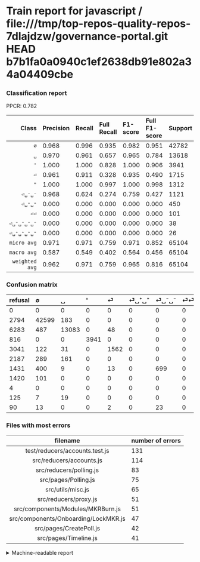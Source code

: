 # Train report for javascript / file:///tmp/top-repos-quality-repos-7dlajdzw/governance-portal.git HEAD b7b1fa0a0940c1ef2638db91e802a34a04409cbe

### Classification report

PPCR: 0.782

| Class | Precision | Recall | Full Recall | F1-score | Full F1-score | Support | Full Support | PPCR |
|------:|:----------|:-------|:------------|:---------|:---------|:--------|:-------------|:-----|
| `∅` | 0.968| 0.996| 0.935| 0.982| 0.951| 42782| 45576| 0.939 |
| `␣` | 0.970| 0.961| 0.657| 0.965| 0.784| 13618| 19901| 0.684 |
| `'` | 1.000| 1.000| 0.828| 1.000| 0.906| 3941| 4757| 0.828 |
| `⏎` | 0.961| 0.911| 0.328| 0.935| 0.490| 1715| 4756| 0.361 |
| `"` | 1.000| 1.000| 0.997| 1.000| 0.998| 1312| 1316| 0.997 |
| `⏎␣⁻␣⁻` | 0.968| 0.624| 0.274| 0.759| 0.427| 1121| 2552| 0.439 |
| `⏎␣⁺␣⁺` | 0.000| 0.000| 0.000| 0.000| 0.000| 450| 2637| 0.171 |
| `⏎⏎` | 0.000| 0.000| 0.000| 0.000| 0.000| 101| 1521| 0.066 |
| `⏎␣⁻␣⁻␣⁻␣⁻` | 0.000| 0.000| 0.000| 0.000| 0.000| 38| 128| 0.297 |
| `⏎␣⁺␣⁺␣⁺␣⁺` | 0.000| 0.000| 0.000| 0.000| 0.000| 26| 151| 0.172 |
| `micro avg` | 0.971| 0.971| 0.759| 0.971| 0.852| 65104| 83295| 0.782 |
| `macro avg` | 0.587| 0.549| 0.402| 0.564| 0.456| 65104| 83295| 0.782 |
| `weighted avg` | 0.962| 0.971| 0.759| 0.965| 0.816| 65104| 83295| 0.782 |

### Confusion matrix

|refusal|  ∅| ␣| '| ⏎| ⏎␣⁺␣⁺| ⏎␣⁻␣⁻| ⏎⏎| "| ⏎␣⁺␣⁺␣⁺␣⁺| ⏎␣⁻␣⁻␣⁻␣⁻| 
|:---|:---|:---|:---|:---|:---|:---|:---|:---|:---|:---|
|0 |0 |0 |0 |0 |0 |0 |0 |0 |0 |0 |
|2794 |42599 |183 |0 |0 |0 |0 |0 |0 |0 |0 |
|6283 |487 |13083 |0 |48 |0 |0 |0 |0 |0 |0 |
|816 |0 |0 |3941 |0 |0 |0 |0 |0 |0 |0 |
|3041 |122 |31 |0 |1562 |0 |0 |0 |0 |0 |0 |
|2187 |289 |161 |0 |0 |0 |0 |0 |0 |0 |0 |
|1431 |400 |9 |0 |13 |0 |699 |0 |0 |0 |0 |
|1420 |101 |0 |0 |0 |0 |0 |0 |0 |0 |0 |
|4 |0 |0 |0 |0 |0 |0 |0 |1312 |0 |0 |
|125 |7 |19 |0 |0 |0 |0 |0 |0 |0 |0 |
|90 |13 |0 |0 |2 |0 |23 |0 |0 |0 |0 |

### Files with most errors

| filename | number of errors|
|:----:|:-----|
| test/reducers/accounts.test.js | 131 |
| src/reducers/accounts.js | 114 |
| src/reducers/polling.js | 83 |
| src/pages/Polling.js | 75 |
| src/utils/misc.js | 65 |
| src/reducers/proxy.js | 51 |
| src/components/Modules/MKRBurn.js | 51 |
| src/components/Onboarding/LockMKR.js | 47 |
| src/pages/CreatePoll.js | 42 |
| src/pages/Timeline.js | 41 |

<details>
    <summary>Machine-readable report</summary>
```json
{
  "cl_report": {"\"": {"f1-score": 1.0, "precision": 1.0, "recall": 1.0, "support": 1312}, "\u0027": {"f1-score": 1.0, "precision": 1.0, "recall": 1.0, "support": 3941}, "macro avg": {"f1-score": 0.564081153126166, "precision": 0.586725515987369, "recall": 0.5490773834754245, "support": 65104}, "micro avg": {"f1-score": 0.9706930449741953, "precision": 0.9706930449741952, "recall": 0.9706930449741952, "support": 65104}, "weighted avg": {"f1-score": 0.9653253497643443, "precision": 0.9615492198288442, "recall": 0.9706930449741952, "support": 65104}, "\u2205": {"f1-score": 0.9815437788018433, "precision": 0.9677631877868145, "recall": 0.9957225001168716, "support": 42782}, "\u23ce": {"f1-score": 0.9353293413173652, "precision": 0.9612307692307692, "recall": 0.9107871720116618, "support": 1715}, "\u23ce\u23ce": {"f1-score": 0.0, "precision": 0.0, "recall": 0.0, "support": 101}, "\u23ce\u2423\u207a\u2423\u207a": {"f1-score": 0.0, "precision": 0.0, "recall": 0.0, "support": 450}, "\u23ce\u2423\u207a\u2423\u207a\u2423\u207a\u2423\u207a": {"f1-score": 0.0, "precision": 0.0, "recall": 0.0, "support": 26}, "\u23ce\u2423\u207b\u2423\u207b": {"f1-score": 0.7585458491589798, "precision": 0.9681440443213296, "recall": 0.623550401427297, "support": 1121}, "\u23ce\u2423\u207b\u2423\u207b\u2423\u207b\u2423\u207b": {"f1-score": 0.0, "precision": 0.0, "recall": 0.0, "support": 38}, "\u2423": {"f1-score": 0.965392561983471, "precision": 0.9701171585347768, "recall": 0.9607137611984139, "support": 13618}},
  "cl_report_full": {"\"": {"f1-score": 0.9984779299847794, "precision": 1.0, "recall": 0.9969604863221885, "support": 1316}, "\u0027": {"f1-score": 0.9061853299609106, "precision": 1.0, "recall": 0.8284633172167333, "support": 4757}, "macro avg": {"f1-score": 0.4555894734821752, "precision": 0.586725515987369, "recall": 0.4019838558804657, "support": 83295}, "micro avg": {"f1-score": 0.851703852451836, "precision": 0.9706930449741952, "recall": 0.7587010024611321, "support": 83295}, "weighted avg": {"f1-score": 0.8161284001957272, "precision": 0.9187633562415753, "recall": 0.7587010024611321, "support": 83295}, "\u2205": {"f1-score": 0.9509342143447106, "precision": 0.9677631877868145, "recall": 0.9346805336141829, "support": 45576}, "\u23ce": {"f1-score": 0.489578435981821, "precision": 0.9612307692307692, "recall": 0.32842724978973925, "support": 4756}, "\u23ce\u23ce": {"f1-score": 0.0, "precision": 0.0, "recall": 0.0, "support": 1521}, "\u23ce\u2423\u207a\u2423\u207a": {"f1-score": 0.0, "precision": 0.0, "recall": 0.0, "support": 2637}, "\u23ce\u2423\u207a\u2423\u207a\u2423\u207a\u2423\u207a": {"f1-score": 0.0, "precision": 0.0, "recall": 0.0, "support": 151}, "\u23ce\u2423\u207b\u2423\u207b": {"f1-score": 0.4270006108735492, "precision": 0.9681440443213296, "recall": 0.2739028213166144, "support": 2552}, "\u23ce\u2423\u207b\u2423\u207b\u2423\u207b\u2423\u207b": {"f1-score": 0.0, "precision": 0.0, "recall": 0.0, "support": 128}, "\u2423": {"f1-score": 0.7837182136759816, "precision": 0.9701171585347768, "recall": 0.6574041505451987, "support": 19901}},
  "ppcr": 0.7816075394681553
}
```
</details>
